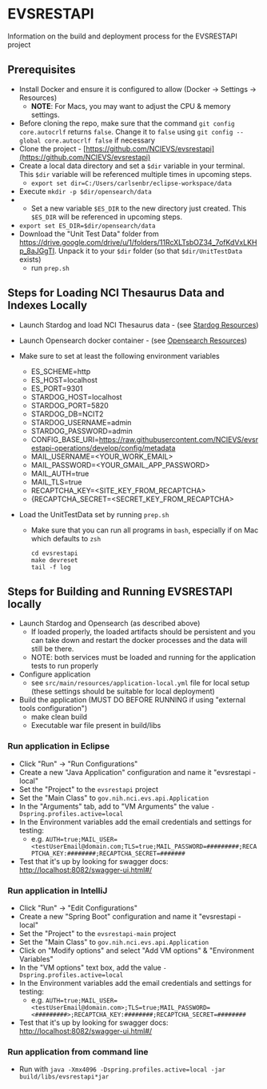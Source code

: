 # EVSRESTAPI

Information on the build and deployment process for the EVSRESTAPI project

## Prerequisites

* Install Docker and ensure it is configured to allow (Docker -> Settings -> Resources)
  * **NOTE**: For Macs, you may want to adjust the CPU & memory settings.
* Before cloning the repo, make sure that the command `git config core.autocrlf` returns `false`. Change it to `false` using `git config --global core.autocrlf false` if necessary
* Clone the project - [https://github.com/NCIEVS/evsrestapi](https://github.com/NCIEVS/evsrestapi)
* Create a local data directory and set a `$dir` variable in your terminal. This `$dir` variable will be referenced multiple times in upcoming steps.
  * `export set dir=C:/Users/carlsenbr/eclipse-workspace/data`
* Execute `mkdir -p $dir/opensearch/data`
* * Set a new variable `$ES_DIR` to the new directory just created. This `$ES_DIR` will be referenced in upcoming steps.
* `export set ES_DIR=$dir/opensearch/data`
* Download the "Unit Test Data" folder from <https://drive.google.com/drive/u/1/folders/11RcXLTsbOZ34_7ofKdVxLKHp_8aJGgTI>.  Unpack it to your `$dir` folder (so that `$dir/UnitTestData` exists)
  * run `prep.sh`

## Steps for Loading NCI Thesaurus Data and Indexes Locally

* Launch Stardog and load NCI Thesaurus data - (see [Stardog Resources](STARDOG.md))
* Launch Opensearch docker container - (see [Opensearch Resources](OPENSEARCH.md))

* Make sure to set at least the following environment variables
  * ES_SCHEME=http
  * ES_HOST=localhost
  * ES_PORT=9301
  * STARDOG_HOST=localhost
  * STARDOG_PORT=5820
  * STARDOG_DB=NCIT2
  * STARDOG_USERNAME=admin
  * STARDOG_PASSWORD=admin
  * CONFIG_BASE_URI=https://raw.githubusercontent.com/NCIEVS/evsrestapi-operations/develop/config/metadata
  * MAIL_USERNAME=<YOUR_WORK_EMAIL>
  * MAIL_PASSWORD=<YOUR_GMAIL_APP_PASSWORD>
  * MAIL_AUTH=true
  * MAIL_TLS=true
  * RECAPTCHA_KEY=<SITE_KEY_FROM_RECAPTCHA>
  * {RECAPTCHA_SECRET=<SECRET_KEY_FROM_RECAPTCHA>

* Load the UnitTestData set by running `prep.sh`
  * Make sure that you can run all programs in `bash`, especially if on Mac which defaults to `zsh`

      ```
      cd evsrestapi
      make devreset
      tail -f log
    ```

## Steps for Building and Running EVSRESTAPI locally

* Launch Stardog and Opensearch (as described above)
  * If loaded properly, the loaded artifacts should be persistent and you can take down and restart the docker processes and the data will still be there.
  * NOTE: both services must be loaded and running for the application tests to run properly
* Configure application
  * see `src/main/resources/application-local.yml` file for local setup (these settings should be suitable for local deployment)
* Build the application (MUST DO BEFORE RUNNING if using "external tools configuration")
  * make clean build
  * Executable war file present in build/libs

### Run application in Eclipse
* Click "Run" -> "Run Configurations"
* Create a new "Java Application" configuration and name it "evsrestapi - local"
* Set the "Project" to the `evsrestapi` project
* Set the "Main Class" to `gov.nih.nci.evs.api.Application`
* In the "Arguments" tab, add to "VM Arguments" the value `-Dspring.profiles.active=local`
* In the Environment variables add the email credentials and settings for testing:
  * e.g. `AUTH=true;MAIL_USER=<testUserEmail@domain.com;TLS=true;MAIL_PASSWORD=#########;RECAPTCHA_KEY:########;RECAPTCHA_SECRET=#######`
* Test that it's up by looking for swagger docs: [http://localhost:8082/swagger-ui.html#/](http://localhost:8082/swagger-ui.html#/)

### Run application in IntelliJ
* Click "Run" -> "Edit Configurations"
* Create a new "Spring Boot" configuration and name it "evsrestapi - local"
* Set the "Project" to the `evsrestapi-main` project
* Set the "Main Class" to `gov.nih.nci.evs.api.Application`
* Click on "Modify options" and select "Add VM options" & "Environment Variables"
* In the "VM options" text box, add the value `-Dspring.profiles.active=local`
* In the Environment variables add the email credentials and settings for testing:
  * e.g. `AUTH=true;MAIL_USER=<testUserEmail@domain.com>;TLS=true;MAIL_PASSWORD=<#########>;RECAPTCHA_KEY:########;RECAPTCHA_SECRET=########`
* Test that it's up by looking for swagger docs: [http://localhost:8082/swagger-ui.html#/](http://localhost:8082/swagger-ui.html#/)

### Run application from command line
* Run with `java -Xmx4096 -Dspring.profiles.active=local -jar build/libs/evsrestapi*jar`
